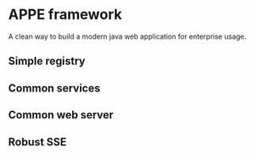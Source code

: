 # APPE framework

A clean way to build a modern java web application for enterprise usage.

## Simple registry

## Common services

## Common web server

## Robust SSE

